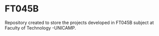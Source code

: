 # FT045B
Repository created to store the projects developed in FT045B subject at Faculty of Technology -UNICAMP.
